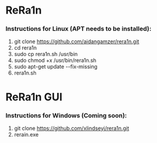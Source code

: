 # ReRa1n
### Instructions for Linux (APT needs to be installed):
1. git clone https://github.com/aidangamzer/rera1n.git
2. cd rera1n
3. sudo cp rera1n.sh /usr/bin
4. sudo chmod +x /usr/bin/rera1n.sh
5. sudo apt-get update --fix-missing
6. rera1n.sh

# ReRa1n GUI
### Instructions for Windows (Coming soon):
1. git clone https://github.com/xlindseyj/rera1n.git
2. rerain.exe
